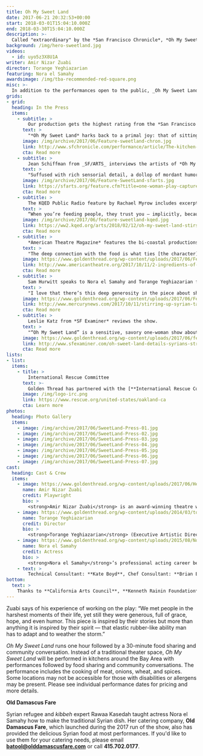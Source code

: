 ```yaml
---
title: Oh My Sweet Land
date: 2017-06-21 20:32:53+00:00
start: 2018-03-01T15:04:10.000Z
end: 2018-03-30T15:04:10.000Z
description: >-
  Called "extraordinary" by the *San Francisco Chronicle*, *Oh My Sweet Land* returns to Bay Area home and community kitchens after a sold-out pilot run in October 2017. The tour-de-force solo show, based on interviews with Syrian refugees in Jordan, takes an unflinching and personal look at the Syrian refugee crisis, and the brutal war that led up to it. In the play, a woman of mixed Syrian-German parentage recalls her encounter with Ashraf, a Syrian man in Paris, all the while preparing *kibbeh*, a Syrian delicacy. When he disappears, she goes on an arduous journey in search of him that leads to stirring conversations with some of the two-million Syrian refugees in Lebanon and Jordan. One part detective story, one part a woman’s reckoning with her heritage, *Oh My Sweet Land* offers an intimate and nuanced perspective on the conflict in Syria and highlights the resilience of the Syrian people.
background: /img/hero-sweetland.jpg
videos:
  - id: uyo5z3X8U1A
writer: Amir Nizar Zuabi
director: Torange Yeghiazarian
featuring: Nora el Samahy
awardsimage: /img/tba-recommended-red-square.png
misc: >-
  In addition to the performances open to the public, _Oh My Sweet Land_ was also presented at organizations such as Stanford University, UC Berkeley, and Google exclusively for those served by the institutions.
grids:
- grid:
  heading: In the Press
  items:
    - subtitle: >
        Our production gets the highest rating from the *San Francisco Chronicle*.
      text: >
        "*Oh My Sweet Land* harks back to a primal joy: that of sitting at the counter of an experienced cook, to watch, listen and smell as she works and tells stories."
      image: /img/archive/2017/06/Feature-sweetland-chron.jpg
      link: http://www.sfchronicle.com/performance/article/The-kitchen-counter-is-stage-in-Oh-My-Sweet-12287967.php
      cta: Read more
    - subtitle: >
        Jean Schiffman from _SF/ARTS_ interviews the artists of *Oh My Sweet Land*.
      text: >
        "Suffused with rich sensorial detail, a dollop of mordant humor and an ineffable yearning for home, *Oh My Sweet Land* is about characters, says Yeghiazarian, who are driven by urgency, a need for protection and the need to protect."
      image: /img/archive/2017/06/Feature-SweetLand-sfarts.jpg
      link: https://sfarts.org/feature.cfm?title=one-woman-play-captures-yearning-for-home&featureID=515
      cta: Read more
    - subtitle: >
        The KQED Public Radio feature by Rachael Myrow includes excerpts from a performance of *Oh My Sweet Land*.
      text: >
        “When you’re feeding people, they trust you — implicitly, because they’re going to eat your food! There’s a give and take that’s unspoken."
      image: /img/archive/2017/06/feature-sweetland-kqed.jpg
      link: https://ww2.kqed.org/arts/2018/02/12/oh-my-sweet-land-stirs-up-compassion-for-syrian-refugees/
      cta: Read more
    - subtitle: >
        *American Theatre Magazine* features the bi-coastal productions of the play.
      text: >
        "The deep connection with the food is what ties [the character] in to her lineage, her heritage. In the Arab world, hospitality and nourishing your children and family and friends are paramount."
      image: https://www.goldenthread.org/wp-content/uploads/2017/06/Feature-SweetLand-ATM.jpg
      link: http://www.americantheatre.org/2017/10/11/2-ingredients-of-oh-my-sweet-land-a-refugee-crisis-and-kibbeh/
      cta: Read more
    - subtitle: >
        Sam Hurwitt speaks to Nora el Samahy and Torange Yeghiazarian for *The Mercury News*
      text: >
        "I love that there’s this deep generosity in the piece about sharing these stories. And these characters you meet are not monolithic. They’re not tragic. The situation has been tragic, but these are full people."
      image: https://www.goldenthread.org/wp-content/uploads/2017/06/Feature-SweetLand-mercurynews.jpg
      link: http://www.mercurynews.com/2017/10/11/stirring-up-syrian-tales-of-survival-in-bay-area-kitchens/
      cta: Read more
    - subtitle: >
        Leslie Katz from *SF Examiner* reviews the show.
      text: >
        "“Oh My Sweet Land” is a sensitive, savory one-woman show about the plight of Syrians."
      image: https://www.goldenthread.org/wp-content/uploads/2017/06/feature-sweetland-examiner.jpg
      link: http://www.sfexaminer.com/oh-sweet-land-details-syrians-struggles-food/
      cta: Read more
lists:
- list:
  items:
    - title: >
        International Rescue Committee
      text: >-
        Golden Thread has partnered with the [**International Rescue Committee Oakland**](https://www.rescue.org/united-states/oakland-ca) to raise awareness about their resettlement services in the Bay Area. The International Rescue Committee provides opportunities for refugees, asylees, victims of human trafficking, survivors of torture, and other immigrants to thrive in America. Each year, thousands of people, forced to flee violence and persecution, are welcomed by the people of the United States into the safety and freedom of America. In Oakland and other offices across the country, the IRC helps them to rebuild their lives. [**Please donate to support their work**](https://help.rescue.org/donate/us-northern-california-ca?ms=ws_resq_top_nav_btn_161010&initialms=ws_resq_top_nav_btn_161010).
      image: /img/logo-irc.png
      link: https://www.rescue.org/united-states/oakland-ca
      cta: Learn more
photos:
  heading: Photo Gallery
  items:
    - image: /img/archive/2017/06/SweetLand-Press-01.jpg
    - image: /img/archive/2017/06/SweetLand-Press-02.jpg
    - image: /img/archive/2017/06/SweetLand-Press-03.jpg
    - image: /img/archive/2017/06/SweetLand-Press-04.jpg
    - image: /img/archive/2017/06/SweetLand-Press-05.jpg
    - image: /img/archive/2017/06/SweetLand-Press-06.jpg
    - image: /img/archive/2017/06/SweetLand-Press-07.jpg
cast:
  heading: Cast & Crew
  items:
    - image: https://www.goldenthread.org/wp-content/uploads/2017/06/Headshot-AmirNizarZuabi-300x300_v2.jpg
      name: Amir Nizar Zuabi
      credit: Playwright
      bio: >
        <strong>Amir Nizar Zuabi</strong> is an award-winning theatre writer and director, the artistic director of ShiberHur theater company in Haifa, Israel, an associate director of Young Vic London, and an associate partner of the United Theaters Europe. Writing and directing credits include I am Yusuf and This is My Brother, In the Penal Colony, Alive From Palestine, Oh My Sweet Land, The Beloved (co-produced by ShiberHur/Young Vic), Three Days of Mourning, West of Us the Sea, Dry Mud, Against A Hard Surface (ShiberHur). Directing credits include Samson and Delilah (Flanders Opera, Antwerp), Jidarriya by Palestinian poet Mahmoud Darwish (Edinburgh International Festival, Bouffes du Nord, and world tour), The Comedy of Errors (Royal Shakespeare Company as part of World Shakespeare Festival). Currently, Zuabi is writing a play for the National Theatre, London.
    - image: https://www.goldenthread.org/wp-content/uploads/2014/03/torange_headshot_tfs-e1498076049423.jpg
      name: Torange Yeghiazarian
      credit: Director
      bio: >
        <strong>Torange Yeghiazarian</strong> (Executive Artistic Director) founded Golden Thread in 1996 where she launched such visionary programs as ReOrient Festival &#038; Forum, Middle East America (in partnership with the Lark and Silkroad Rising), Islam 101 (with Hafiz Karmali), New Threads, and the Fairytale Players. Torange’s plays include ISFAHAN BLUES, 444 DAYS, THE FIFTH STRING: ZIRYAB’S PASSAGE TO CORDOBA, and CALL ME MEHDI. Awards include the Gerbode-Hewlett Playwright Commission Award (ISFAHAN BLUES) and a commission by the Islamic Cultural Center of Northern California (THE FIFTH STRING). Her short play CALL ME MEHDI is published in the anthology “Salaam. Peace: An Anthology of Middle Eastern-American Drama,” TCG 2009. She adapted the poem, I SELL SOULS by Simin Behbehani to the stage, and directed the premieres of OUR ENEMIES: LIVELY SCENES OF LOVE AND COMBAT and SCENIC ROUTES by Yussef El Guindi, THE MYTH OF CREATION by Sadegh Hedayat, TAMAM by Betty Shamieh, STUCK by Amir Al-Azraki and VOICE ROOM by Reza Soroor, amongst others. Her articles on contemporary theatre in Iran have been published in The Drama Review (2012), American Theatre Magazine (2010), and Theatre Bay Area Magazine (2010), and HowlRound. Torange has contributed to the Encyclopedia of Women and Islamic Cultures and Cambridge World Encyclopedia of Stage Actors. Born in Iran and of Armenian heritage, Torange holds a Master’s degree in Theatre Arts from San Francisco State University. Torange has been recognized by Theatre Bay Area and is one of Theatre Communication Group’s Legacy Leaders of Color. She was honored by the Cairo International Theatre Festival (2016) and the Symposium on Equity in the Entertainment Industry (2017).
    - image: https://www.goldenthread.org/wp-content/uploads/2015/08/NoraelSamahy300x300.jpg
      name: Nora el Samahy
      credit: Actress
      bio: >
        <strong>Nora el Samahy</strong>’s professional acting career began in 1998 as a Fairy in San Francisco Shakespeare Festival’s production of A MIDSUMMER NIGHT’S DREAM. She then went on to work with Campo Santo, Golden Thread Productions, Alter Theater, Aurora Theatre, Magic Theatre, foolsFURY, Traveling Jewish Theatre, Berkeley Repertory Theatre, Exit Theater, Theatre Rhinoceros, Woman’s Will, Shotgun Players, African American Shakespeare Company, among others. In 2013, Nora founded a performance company called Affinity Project with Atosa Babaoff, Beatrice Basso, and Emily Hoffman. Nora is a Pilates teacher and co-owner of studio 74 pilates with business partner Jennifer Moulton.  She received her BA in psychology from Wellesley College. Love and thanks to Patrick and Ziyad.
    - text: >
        Technical Consultant: **Kate Boyd**, Chef Consultant: **Brian Espinoza**, Props Master: **Grisel Torres**, Kibbeh Expert: **Rawaa Kasedah**, Costume Consultant: **Michelle Mulholland**, Graphic Design: **Navid G. Maghami**, Stage Manager: **Celeste Jacobson-Ingram**, Assistant Stage Manager: **Benjamin Shiu**, Box Office Assistant: **Niku Sharei**
bottom: 
  text: >
    Thanks to **California Arts Council**, **Kenneth Rainin Foundation**, and **Sam Mazza Foundation** for their generous support of *Oh My Sweet Land*.<br />*Oh My Sweet Land* is based on interviews conducted by **Corinne Jaber** and **Amir Nizar Zuabi**. The play premiered at the Young Vic in London in 2014. *Oh My Sweet Land* is presented by special arrangement with Judy Daish Associates, Ltd.
---
```



Zuabi says of his experience of working on the play: “We met people in the harshest moments of their life, yet still they were generous, full of grace, hope, and even humor. This piece is inspired by their stories but more than anything it is inspired by their spirit — that elastic rubber-like ability man has to adapt and to weather the storm.”

*Oh My Sweet Land* runs one hour followed by a 30-minute food sharing and community conversation. Instead of a traditional theater space, _Oh My Sweet Land_ will be performed in kitchens around the Bay Area with performances followed by food sharing and community conversations. The performance includes the cooking of meat, onions, wheat, and spices. Some locations may not be accessible for those with disabilities or allergens may be present. Please see individual performance dates for pricing and more details.

**Old Damascus Fare**

Syrian refugee and *kibbeh* expert Rawaa Kasedah taught actress Nora el Samahy how to make the traditional Syrian dish. Her catering company, **Old Damascus Fare**, which launched during the 2017 run of the show, also has provided the delicious Syrian food at most performances. If you'd like to use them for your catering needs, please email **[batool@olddamascusfare.com](mailto:batool@olddamascusfare.com)** or call **415.702.0177**.